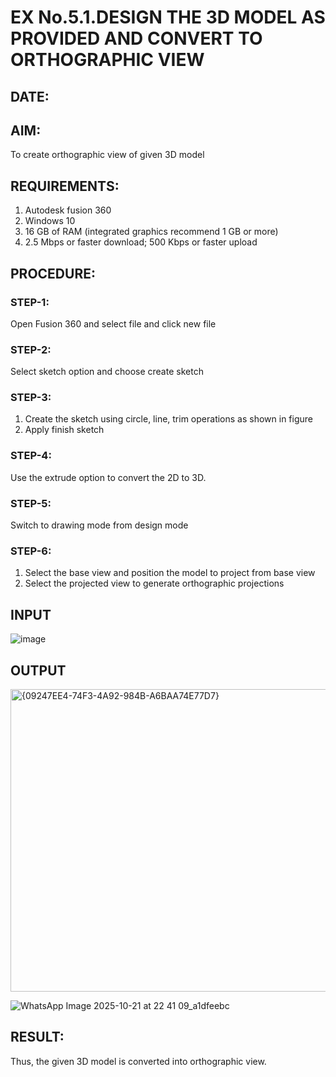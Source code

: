 # EX No.5.1.DESIGN THE 3D MODEL AS PROVIDED AND CONVERT TO ORTHOGRAPHIC VIEW
## DATE:

## AIM: 
To create orthographic view of given 3D model

## REQUIREMENTS: 
1. Autodesk fusion 360
2. Windows 10
3. 16 GB of RAM (integrated graphics recommend 1 GB or more)
4. 2.5 Mbps or faster download; 500 Kbps or faster upload 

## PROCEDURE:

### STEP-1:
Open Fusion 360 and select file and click new file

### STEP-2:
Select sketch option and choose create sketch

### STEP-3: 
1. Create the sketch using circle, line, trim operations as shown in figure
2. Apply finish sketch 

### STEP-4:
 Use the extrude option to convert the 2D to 3D.

### STEP-5:
Switch to drawing mode from design mode 
          
### STEP-6:
1. Select the base view and position the model to project from base view 
2. Select the projected view to generate orthographic projections

## INPUT
![image](https://user-images.githubusercontent.com/113594316/199408705-ed302b2a-90c3-41c0-9cc4-791a93366e2a.png)

## OUTPUT
<img width="601" height="484" alt="{09247EE4-74F3-4A92-984B-A6BAA74E77D7}" src="https://github.com/user-attachments/assets/54ae290d-79a4-4303-8ac7-88e3c49f3890" />

![WhatsApp Image 2025-10-21 at 22 41 09_a1dfeebc](https://github.com/user-attachments/assets/1d1f252c-8593-4b42-bd95-8497a3f4ce88)


## RESULT:
Thus, the given 3D model is converted into orthographic view.


